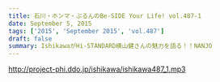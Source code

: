 ```yaml
---
title: 石川・ホンマ・ぶるんのBe-SIDE Your Life! vol.487-1
date: September 5, 2015
tags: ['2015', 'September 2015', 'vol.487']
draft: false
summary: IshikawaがHi-STANDARD横山健さんの魅力を語る！！NANJO
---
```


http://project-phi.ddo.jp/ishikawa/ishikawa487_1.mp3